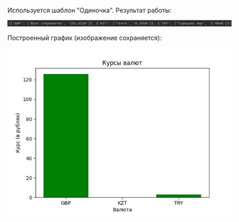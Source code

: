 Используется шаблон "Одиночка".
Результат работы:

![Вывод в консоль](im1.JPG)

Построенный график (изображение сохраняется):

![Изображение](currencies.jpg)
